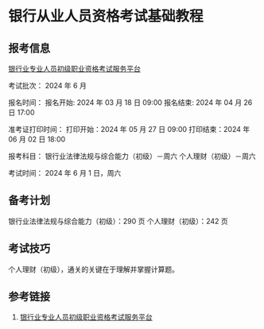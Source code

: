 # 银行从业人员资格考试基础教程


## 报考信息

[银行业专业人员初级职业资格考试服务平台](http://cj.ccbp.org.cn/site/#/default/home)

考试批次：
2024 年 6 月

报名时间：
报名开始: 2024 年 03 月 18 日 09:00
报名结束: 2024 年 04 月 26 日 17:00

准考证打印时间：
打印开始：2024 年 05 月 27 日 09:00
打印结束：2024 年 06 月 02 日 18:00

报考科目：
银行业法律法规与综合能力（初级）－周六
个人理财（初级）－周六

考试时间：
2024 年 6 月 1 日，周六


## 备考计划

银行业法律法规与综合能力（初级）：290 页
个人理财（初级）：242 页


## 考试技巧

个人理财（初级），通关的关键在于理解并掌握计算题。

## 参考链接
1. [银行业专业人员初级职业资格考试服务平台](http://cj.ccbp.org.cn/site/#/default/home)